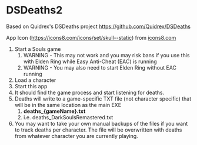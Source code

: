 # DSDeaths2
Based on Quidrex's DSDeaths project
https://github.com/Quidrex/DSDeaths



App Icon (https://icons8.com/icons/set/skull--static) from [icons8.com](https://icons8.com/)



1. Start a Souls game
   1. WARNING - This may not work and you may risk bans if you use this with Elden Ring while Easy Anti-Cheat (EAC) is running
   2. WARNING - You may also need to start Elden Ring without EAC running
2. Load a character
3. Start this app
4. It should find the game process and start listening for deaths.
5. Deaths will write to a game-specific TXT file (not character specific) that will be in the same location as the main EXE 
   1. **deaths_{gameName}.txt**
   2. i.e. deaths_DarkSoulsRemastered.txt
6. You may want to take your own manual backups of the files if you want to track deaths per character. The file will be overwritten with deaths from whatever character you are currently playing.


